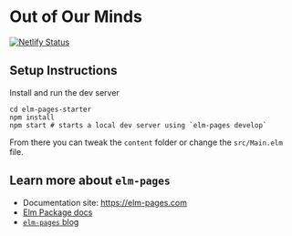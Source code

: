 # Out of Our Minds

[![Netlify Status](https://api.netlify.com/api/v1/badges/2045eb8d-20a7-4a1f-bde9-397868951dca/deploy-status)](https://app.netlify.com/sites/practical-colden-4953c3/deploys)

## Setup Instructions

Install and run the dev server

```
cd elm-pages-starter
npm install
npm start # starts a local dev server using `elm-pages develop`
```

From there you can tweak the `content` folder or change the `src/Main.elm` file.


## Learn more about `elm-pages`

- Documentation site: https://elm-pages.com
- [Elm Package docs](https://package.elm-lang.org/packages/dillonkearns/elm-pages/latest/)
- [`elm-pages` blog](https://elm-pages.com/blog)

